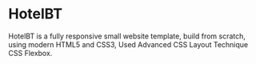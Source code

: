 # HotelBT

HotelBT is a fully responsive small website template, build from scratch, using modern HTML5 and CSS3, Used Advanced CSS Layout Technique CSS Flexbox.

